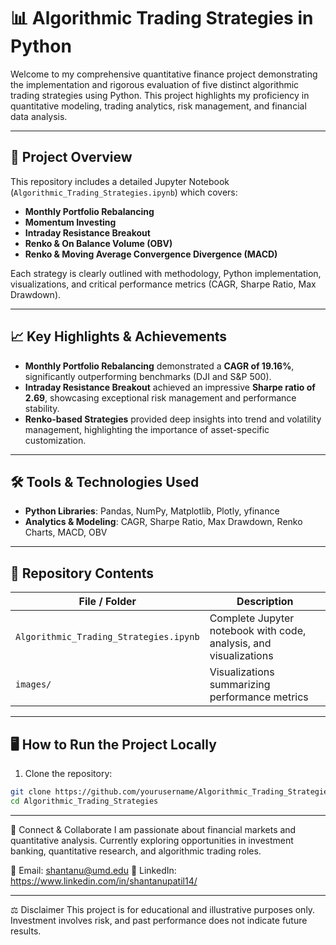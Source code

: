 # 📊 Algorithmic Trading Strategies in Python

Welcome to my comprehensive quantitative finance project demonstrating the implementation and rigorous evaluation of five distinct algorithmic trading strategies using Python. This project highlights my proficiency in quantitative modeling, trading analytics, risk management, and financial data analysis.

---

## 🚩 Project Overview

This repository includes a detailed Jupyter Notebook (`Algorithmic_Trading_Strategies.ipynb`) which covers:

- **Monthly Portfolio Rebalancing**
- **Momentum Investing**
- **Intraday Resistance Breakout**
- **Renko & On Balance Volume (OBV)**
- **Renko & Moving Average Convergence Divergence (MACD)**

Each strategy is clearly outlined with methodology, Python implementation, visualizations, and critical performance metrics (CAGR, Sharpe Ratio, Max Drawdown).

---

## 📈 Key Highlights & Achievements

- **Monthly Portfolio Rebalancing** demonstrated a **CAGR of 19.16%**, significantly outperforming benchmarks (DJI and S&P 500).
- **Intraday Resistance Breakout** achieved an impressive **Sharpe ratio of 2.69**, showcasing exceptional risk management and performance stability.
- **Renko-based Strategies** provided deep insights into trend and volatility management, highlighting the importance of asset-specific customization.

---

## 🛠️ Tools & Technologies Used

- **Python Libraries**: Pandas, NumPy, Matplotlib, Plotly, yfinance
- **Analytics & Modeling**: CAGR, Sharpe Ratio, Max Drawdown, Renko Charts, MACD, OBV

---

## 📂 Repository Contents

| File / Folder                             | Description                                                     |
|-------------------------------------------|-----------------------------------------------------------------|
| `Algorithmic_Trading_Strategies.ipynb`    | Complete Jupyter notebook with code, analysis, and visualizations |
| `images/`                                 | Visualizations summarizing performance metrics                   |

---

## 🖥️ How to Run the Project Locally

1. Clone the repository:
```bash
git clone https://github.com/yourusername/Algorithmic_Trading_Strategies.git
cd Algorithmic_Trading_Strategies
```
---

🔗 Connect & Collaborate
I am passionate about financial markets and quantitative analysis. Currently exploring opportunities in investment banking, quantitative research, and algorithmic trading roles.

📧 Email: shantanu@umd.edu
💼 LinkedIn: https://www.linkedin.com/in/shantanupatil14/

---

⚖️ Disclaimer
This project is for educational and illustrative purposes only. Investment involves risk, and past performance does not indicate future results.
